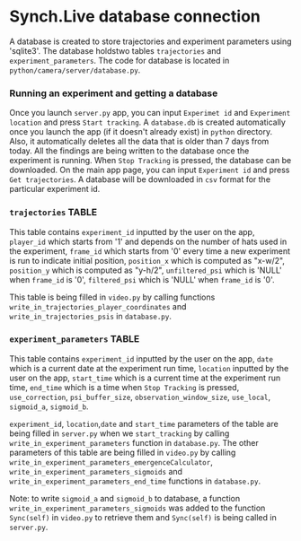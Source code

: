 # Synch.Live database connection

A database is created to store trajectories and experiment parameters using 'sqlite3'.
The database holdstwo tables `trajectories` and `experiment_parameters`.
The code for database is located in `python/camera/server/database.py`.

### Running an experiment and getting a database
Once you launch `server.py` app, you can input `Experimet id` and `Experiment location` and press `Start tracking`.
A `database.db` is created automatically once you launch the app (if it doesn't already exist) in `python` directory.
Also, it automatically deletes all the data that is older than 7 days from today.
All the findings are being written to the database once the experiment is running. 
When `Stop Tracking` is pressed, the database can be downloaded. On the main app page, you can input `Experiment id`
and press `Get trajectories`. A database will be downloaded in `csv` format for the particular experiment id.

### `trajectories` TABLE
This table contains `experiment_id` inputted by the user on the app, 
`player_id` which starts from '1' and depends on the number of hats used in the experiment, 
`frame_id` which starts from '0' every time a new experiment is run to indicate initial position, 
`position_x` which is computed as "x-w/2", 
`position_y` which is computed as "y-h/2", 
`unfiltered_psi` which is 'NULL' when `frame_id` is '0', 
`filtered_psi` which is 'NULL' when `frame_id` is '0'.

This table is being filled in `video.py` by calling functions `write_in_trajectories_player_coordinates` and
`write_in_trajectories_psis` in `database.py`.

### `experiment_parameters` TABLE
This table contains `experiment_id` inputted by the user on the app,
`date` which is a current date at the experiment run time, 
`location` inputted by the user on the app, 
`start_time` which is a current time at the experiment run time, 
`end_time` which is a time when `Stop Tracking` is pressed, 
`use_correction`, 
`psi_buffer_size`, 
`observation_window_size`, 
`use_local`, 
`sigmoid_a`, 
`sigmoid_b`.

`experiment_id`, `location`,`date` and `start_time` parameters of the table are being filled in `server.py` 
when we `start_tracking` by calling `write_in_experiment_parameters` function in `database.py`.
The other parameters of this table are being filled in `video.py` 
by calling `write_in_experiment_parameters_emergenceCalculator`, `write_in_experiment_parameters_sigmoids` and `write_in_experiment_parameters_end_time` functions in `database.py`.

Note: to write `sigmoid_a` and `sigmoid_b` to database, a function `write_in_experiment_parameters_sigmoids`
was added to the function `Sync(self)` in `video.py` to retrieve them and `Sync(self)` is being called in `server.py`.